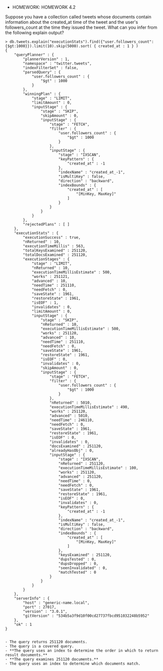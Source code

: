 - HOMEWORK: HOMEWORK 4.2

Suppose you have a collection called tweets whose documents contain information about the created_at time of the tweet and the user's followers_count at the time they issued the tweet. What can you infer from the following explain output?

<!-- -->

    > db.tweets.explain("executionStats").find({"user.followers_count":{$gt:1000}}).limit(10).skip(5000).sort( { created_at : 1 } )
	{
	    "queryPlanner" : {
	        "plannerVersion" : 1,
	        "namespace" : "twitter.tweets",
	        "indexFilterSet" : false,
	        "parsedQuery" : {
	            "user.followers_count" : {
	                "$gt" : 1000
	            }
	        },
	        "winningPlan" : {
	            "stage" : "LIMIT",
	            "limitAmount" : 0,
	            "inputStage" : {
	                "stage" : "SKIP",
	                "skipAmount" : 0,
	                "inputStage" : {
	                    "stage" : "FETCH",
	                    "filter" : {
	                        "user.followers_count" : {
	                            "$gt" : 1000
	                        }
	                    },
	                    "inputStage" : {
	                        "stage" : "IXSCAN",
	                        "keyPattern" : {
	                            "created_at" : -1
	                        },
	                        "indexName" : "created_at_-1",
	                        "isMultiKey" : false,
	                        "direction" : "backward",
	                        "indexBounds" : {
	                            "created_at" : [
	                                "[MinKey, MaxKey]"
	                            ]
	                        }
	                    }
	                }
	            }
	        },
	        "rejectedPlans" : [ ]
	    },
	    "executionStats" : {
	        "executionSuccess" : true,
	        "nReturned" : 10,
	        "executionTimeMillis" : 563,
	        "totalKeysExamined" : 251120,
	        "totalDocsExamined" : 251120,
	        "executionStages" : {
	            "stage" : "LIMIT",
	            "nReturned" : 10,
	            "executionTimeMillisEstimate" : 500,
	            "works" : 251121,
	            "advanced" : 10,
	            "needTime" : 251110,
	            "needFetch" : 0,
	            "saveState" : 1961,
	            "restoreState" : 1961,
	            "isEOF" : 1,
	            "invalidates" : 0,
	            "limitAmount" : 0,
	            "inputStage" : {
	                "stage" : "SKIP",
	                "nReturned" : 10,
	                "executionTimeMillisEstimate" : 500,
	                "works" : 251120,
	                "advanced" : 10,
	                "needTime" : 251110,
	                "needFetch" : 0,
	                "saveState" : 1961,
	                "restoreState" : 1961,
	                "isEOF" : 0,
	                "invalidates" : 0,
	                "skipAmount" : 0,
	                "inputStage" : {
	                    "stage" : "FETCH",
	                    "filter" : {
	                        "user.followers_count" : {
	                            "$gt" : 1000
	                        }
	                    },
	                    "nReturned" : 5010,
	                    "executionTimeMillisEstimate" : 490,
	                    "works" : 251120,
	                    "advanced" : 5010,
	                    "needTime" : 246110,
	                    "needFetch" : 0,
	                    "saveState" : 1961,
	                    "restoreState" : 1961,
	                    "isEOF" : 0,
	                    "invalidates" : 0,
	                    "docsExamined" : 251120,
	                    "alreadyHasObj" : 0,
	                    "inputStage" : {
	                        "stage" : "IXSCAN",
	                        "nReturned" : 251120,
	                        "executionTimeMillisEstimate" : 100,
	                        "works" : 251120,
	                        "advanced" : 251120,
	                        "needTime" : 0,
	                        "needFetch" : 0,
	                        "saveState" : 1961,
	                        "restoreState" : 1961,
	                        "isEOF" : 0,
	                        "invalidates" : 0,
	                        "keyPattern" : {
	                            "created_at" : -1
	                        },
	                        "indexName" : "created_at_-1",
	                        "isMultiKey" : false,
	                        "direction" : "backward",
	                        "indexBounds" : {
	                            "created_at" : [
	                                "[MinKey, MaxKey]"
	                            ]
	                        },
	                        "keysExamined" : 251120,
	                        "dupsTested" : 0,
	                        "dupsDropped" : 0,
	                        "seenInvalidated" : 0,
	                        "matchTested" : 0
	                    }
	                }
	            }
	        }
	    },
	    "serverInfo" : {
	        "host" : "generic-name.local",
	        "port" : 27017,
	        "version" : "3.0.1",
	        "gitVersion" : "534b5a3f9d10f00cd27737fbcd951032248b5952"
	    },
	    "ok" : 1
	}


	- The query returns 251120 documents.
	- The query is a covered query.
	- **The query uses an index to determine the order in which to return result documents.**
	- **The query examines 251120 documents.**
	- The query uses an index to determine which documents match.
